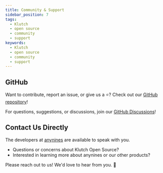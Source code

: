 ```yaml
---
title: Community & Support
sidebar_position: 7
tags:
  - Klutch
  - open source
  - community
  - support
keywords:
  - Klutch
  - open source
  - community  
  - support
---
```


## GitHub

Want to contribute, report an issue, or give us a ⭐? Check out our [GitHub repository](https://github.com/anynines/klutchio)!

For questions, suggestions, or discussions, join our [GitHub Discussions](https://github.com/anynines/klutchio/discussions)!

## Contact Us Directly

The developers at [anynines](https://anynines.com) are available to speak with you.

- Questions or concerns about Klutch Open Source?
- Interested in learning more about anynines or our other products?

Please reach out to us! We'd love to hear from you. 💬
